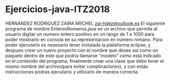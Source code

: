 # Ejercicios-java-ITZ2018
HERNANDEZ RODRIGUEZ ZAIRA MIICHEL
zai-hdez@outlook.es
El siguiente programa de nombre EnterosRomanos.java es un archivo que permite al usuario digitar un numero entero positivo en un rango de 1 a 1000 para poder mostrarlo en consola en su representacion en número romano.
Para poder ejecutarlo es nesesario tener instalada la plataforma eclipse, y despues crear un nuevo proyecto con el nombre que desee así como un paquete dentro de este que podria llamarse "modelo" como está indicado en el contenido del programa, finalmente crear una clase que debe tener el mismo nombre del archivo(para evitar complicaciones), y con estás instrucciones podras ejecutarlo y utilizarlo de manera correcta. 
